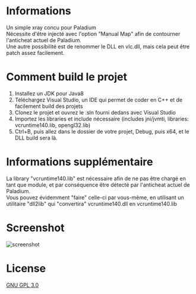 # Informations
Un simple xray concu pour Paladium<br>
Nécessite d'être injecté avec l'option "Manual Map" afin de contourner l'anticheat actuel de Paladium.<br>
Une autre possibilité est de renommer le DLL en vlc.dll, mais cela peut être patch assez facilement.

# Comment build le projet
1. Installez un JDK pour Java8
2. Téléchargez Visual Studio, un IDE qui permet de coder en C++ et de facilement build des projets
3. Clonez le projet et ouvrez le .sln fourni dedans avec Visual Studio
4. Importez les libraries et include nécessaire (includes jni/jvmti, libraries: vcruntime140.lib, opengl32.lib)
5. Ctrl+B, puis allez dans le dossier de votre projet, Debug, puis x64, et le DLL build sera là.

# Informations supplémentaire
La library "vcruntime140.lib" est nécessaire afin de ne pas être chargé en tant que module, et par conséquence être détecté par l'anticheat actuel de Paladium.<br>
Vous pouvez évidemment "faire" celle-ci par vous-même, en utilisant un utilitaire "dll2lib" qui "convertira" vcruntime140.dll en vcruntime140.lib

# Screenshot
![screenshot](https://github.com/Wykt/paladium-xray/assets/47749428/b7b0cd25-4904-4242-bd38-b1ea69ef04df)

# License
[GNU GPL 3.0](https://choosealicense.com/licenses/gpl-3.0/)
